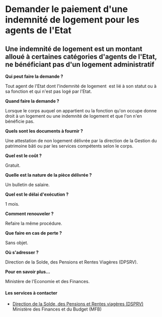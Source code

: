 # Demander le paiement d'une indemnité de logement pour les agents de l'Etat

Une indemnité de logement est un montant alloué à certaines catégories d'agents de l'Etat, ne bénéficiant pas d'un logement administratif
-----------------------------------------------------------------------------------------------------------------------------------------

**Qui peut faire la demande ?**

Tout agent de l'Etat dont l'indemnité de logement  est lié à son statut ou à sa fonction et qui n'est pas logé par l'Etat.

**Quand faire la demande ?**

Lorsque le corps auquel on appartient ou la fonction qu'on occupe donne droit à un logement ou une indemnité de logement et que l'on n'en bénéficie pas.

**Quels sont les documents à fournir ?**  

Une attestation de non logement délivrée par la direction de la Gestion du patrimoine bâti ou par les services compétents selon le corps.       

**Quel est le coût ?**

Gratuit.

**Quelle est la nature de la pièce délivrée ?**

Un bulletin de salaire.

**Quel est le délai d'exécution ?**

1 mois.

**Comment renouveler ?**

Refaire la même procédure.

**Que faire en cas de perte ?**

Sans objet.

**Où s'adresser ?**

Direction de la Solde, des Pensions et Rentes Viagères (DPSRV).

**Pour en savoir plus…**

Ministère de l'Economie et des Finances.

#### Les services à contacter

*   [Direction de la Solde, des Pensions et Rentes viagères (DSPRV)](../../../services/direction-de-la-solde-des-pensions-et-rentes-viageres-dsprv.md) Ministère des Finances et du Budget (MFB)